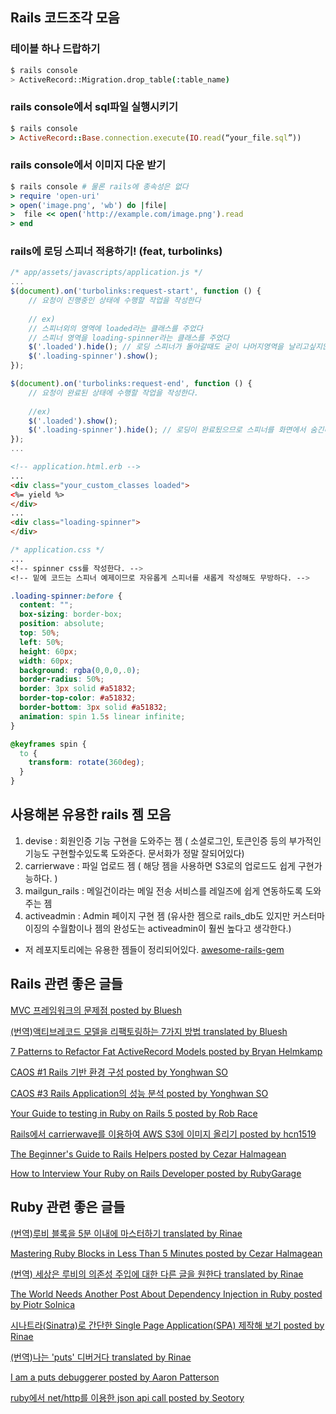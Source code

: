 ## Rails 코드조각 모음

### 테이블 하나 드랍하기

```bash
$ rails console
> ActiveRecord::Migration.drop_table(:table_name)
```

### rails console에서 sql파일 실행시키기

```ruby
$ rails console
> ActiveRecord::Base.connection.execute(IO.read(“your_file.sql”))
```

### rails console에서 이미지 다운 받기

```ruby
$ rails console # 물론 rails에 종속성은 없다
> require 'open-uri'
> open('image.png', 'wb') do |file|
>  file << open('http://example.com/image.png').read
> end
```

### rails에 로딩 스피너 적용하기! (feat, turbolinks)


```javascript
/* app/assets/javascripts/application.js */
...
$(document).on('turbolinks:request-start', function () {
    // 요청이 진행중인 상태에 수행할 작업을 작성한다
    
    // ex)
    // 스피너외의 영역에 loaded라는 클래스를 주었다 
    // 스피너 영역을 loading-spinner라는 클래스를 주었다 
    $('.loaded').hide(); // 로딩 스피너가 돌아갈때도 굳이 나머지영역을 날리고싶지않다면 hide를 안해도 무방하다.
    $('.loading-spinner').show(); 
});

$(document).on('turbolinks:request-end', function () {
    // 요청이 완료된 상태에 수행할 작업을 작성한다. 
    
    //ex)
    $('.loaded').show();
    $('.loading-spinner').hide(); // 로딩이 완료됬으므로 스피너를 화면에서 숨긴다.
});
...
```

```html
<!-- application.html.erb -->
...
<div class="your_custom_classes loaded">
<%= yield %>
</div>
...
<div class="loading-spinner">
</div>
```

```css 
/* application.css */
...
<!-- spinner css를 작성한다. -->
<!-- 밑에 코드는 스피너 예제이므로 자유롭게 스피너를 새롭게 작성해도 무방하다. -->

.loading-spinner:before {
  content: "";
  box-sizing: border-box;
  position: absolute;
  top: 50%;
  left: 50%;
  height: 60px;
  width: 60px;
  background: rgba(0,0,0,.0);
  border-radius: 50%;
  border: 3px solid #a51832; 
  border-top-color: #a51832;
  border-bottom: 3px solid #a51832; 
  animation: spin 1.5s linear infinite;
}

@keyframes spin {
  to {
    transform: rotate(360deg);
  }
}
```
## 사용해본 유용한 rails 젬 모음 

1. devise : 회원인증 기능 구현을 도와주는 젬 ( 소셜로그인, 토큰인증 등의 부가적인 기능도 구현할수있도록 도와준다. 문서화가 정말 잘되어있다) 
2. carrierwave : 파일 업로드 젬 ( 해당 젬을 사용하면 S3로의 업로드도 쉽게 구현가능하다. )
3. mailgun_rails : 메일건이라는 메일 전송 서비스를 레일즈에 쉽게 연동하도록 도와주는 젬
4. activeadmin : Admin 페이지 구현 젬 (유사한 젬으로 rails_db도 있지만 커스터마이징의 수월함이나 젬의 완성도는 activeadmin이 훨씬 높다고 생각한다.)

+ 저 레포지토리에는 유용한 젬들이 정리되어있다. [awesome-rails-gem](https://github.com/hothero/awesome-rails-gem)

## Rails 관련 좋은 글들

[MVC 프레임워크의 문제점 posted by Bluesh](https://bluesh55.github.io/2016/11/26/rails-mvc/)

[(번역)액티브레코드 모델을 리팩토링하는 7가지 방법 translated by Bluesh](https://bluesh55.github.io/2016/09/28/refactor-fat-active-record-model/)

[7 Patterns to Refactor Fat ActiveRecord Models posted by Bryan Helmkamp](https://codeclimate.com/blog/7-ways-to-decompose-fat-activerecord-models/)

[CAOS #1 Rails 기반 환경 구성 posted by Yonghwan SO](http://www.sauru.so/blog/rails-env-especially-for-caos/)

[CAOS #3 Rails Application의 성능 분석 posted by Yonghwan SO](http://www.sauru.so/blog/rails-application-performance/)

[Your Guide to testing in Ruby on Rails 5 posted by Rob Race](https://hackernoon.com/your-guide-to-testing-in-ruby-on-rails-5-c8bd122e38ad)

[Rails에서 carrierwave를 이용하여 AWS S3에 이미지 올리기 posted by hcn1519](https://hcn1519.github.io/articles/2016-02/carrierwave)

[The Beginner's Guide to Rails Helpers posted by Cezar Halmagean](https://mixandgo.com/learn/the-beginners-guide-to-rails-helpers)

[How to Interview Your Ruby on Rails Developer posted by RubyGarage](https://rubygarage.org/blog/how-to-interview-your-ruby-on-rails-developer)

## Ruby 관련 좋은 글들

[(번역)루비 블록을 5분 이내에 마스터하기 translated by Rinae](https://adhrinae.github.io/posts/mastering-ruby-blocks-in-less-than-5minutes-kor)

[Mastering Ruby Blocks in Less Than 5 Minutes posted by Cezar Halmagean
](https://mixandgo.com/learn/mastering-ruby-blocks-in-less-than-5-minutes)

[(번역) 세상은 루비의 의존성 주입에 대한 다른 글을 원한다 translated by Rinae](https://adhrinae.github.io/posts/the-world-needs-another-post-about-dependency-injection-in-ruby-kor/)

[The World Needs Another Post About Dependency Injection in Ruby posted by  Piotr Solnica](http://solnic.eu/2013/12/17/the-world-needs-another-post-about-dependency-injection-in-ruby.html)

[시나트라(Sinatra)로 간단한 Single Page Application(SPA) 제작해 보기 posted by Rinae](https://adhrinae.github.io/posts/simple-spa-application-with-sinatra)

[(번역)나는 'puts' 디버거다 translated by Rinae](https://adhrinae.github.io/posts/i-am-a-puts-debuggerer-kor)

[I am a puts debuggerer posted by  Aaron Patterson](https://tenderlovemaking.com/2016/02/05/i-am-a-puts-debuggerer.html)

[ruby에서 net/http를 이용한 json api call posted by Seotory](https://blog.seotory.com/post/2016/03/ruby-json-api-call-with-nethttp)

